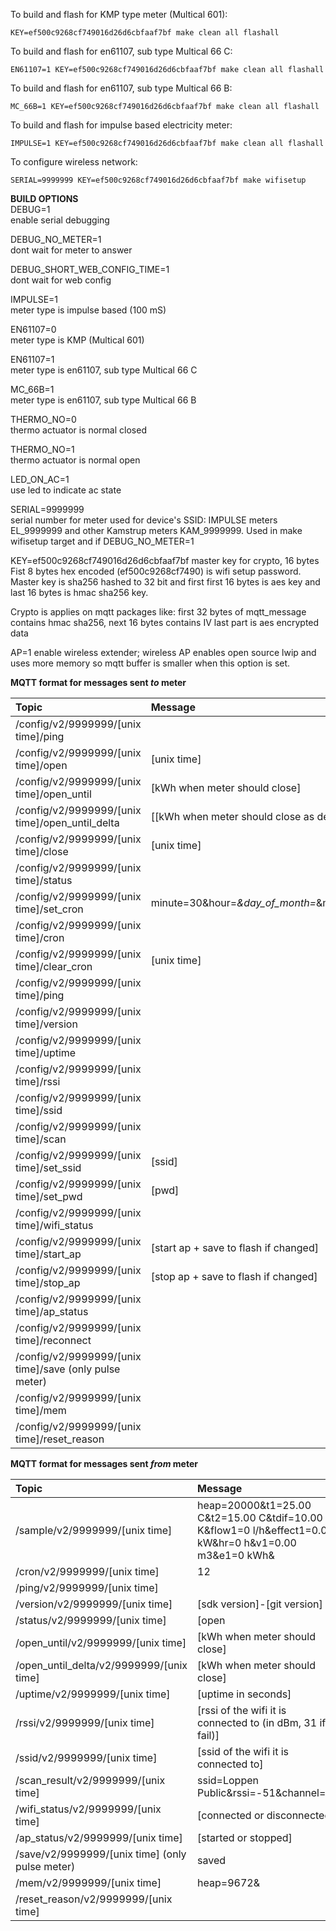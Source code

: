 To build and flash for KMP type meter (Multical 601):  
```  
KEY=ef500c9268cf749016d26d6cbfaaf7bf make clean all flashall  
```  
  
To build and flash for en61107, sub type Multical 66 C:  
```  
EN61107=1 KEY=ef500c9268cf749016d26d6cbfaaf7bf make clean all flashall  
```  
  
To build and flash for en61107, sub type Multical 66 B:  
```  
MC_66B=1 KEY=ef500c9268cf749016d26d6cbfaaf7bf make clean all flashall  
```  
  
To build and flash for impulse based electricity meter:  
```  
IMPULSE=1 KEY=ef500c9268cf749016d26d6cbfaaf7bf make clean all flashall  
```  
  
To configure wireless network:  
```  
SERIAL=9999999 KEY=ef500c9268cf749016d26d6cbfaaf7bf make wifisetup  
```  
  
**BUILD OPTIONS**  
DEBUG=1  
enable serial debugging  
  
DEBUG_NO_METER=1  
dont wait for meter to answer  
  
DEBUG_SHORT_WEB_CONFIG_TIME=1  
dont wait for web config  
  
IMPULSE=1  
meter type is impulse based (100 mS)  
  
EN61107=0  
meter type is KMP (Multical 601)  
  
EN61107=1  
meter type is en61107, sub type Multical 66 C  
  
MC_66B=1  
meter type is en61107, sub type Multical 66 B  
  
THERMO_NO=0  
thermo actuator is normal closed  
  
THERMO_NO=1  
thermo actuator is normal open  
  
LED_ON_AC=1  
use led to indicate ac state  

SERIAL=9999999  
serial number for meter used for device's SSID: IMPULSE meters EL_9999999 and other Kamstrup meters KAM_9999999. Used in make wifisetup target and if DEBUG_NO_METER=1 

KEY=ef500c9268cf749016d26d6cbfaaf7bf
master key for crypto, 16 bytes
Fist 8 bytes hex encoded (ef500c9268cf7490) is wifi setup password. Master key is sha256 hashed to 32 bit and first first 16 bytes is aes key and last 16 bytes is hmac sha256 key.

Crypto is applies on mqtt packages like: first 32 bytes of mqtt_message contains hmac sha256, next 16 bytes contains IV last part is aes encrypted data

AP=1
enable wireless extender; wireless AP
enables open source lwip and uses more memory so mqtt buffer is smaller when this option is set. 

**MQTT format for messages sent _to_ meter**  

| Topic                                                  | Message                                                            |
| :----------------------------------------------------- | :----------------------------------------------------------------- |
| /config/v2/9999999/[unix time]/ping                    |                                                                    |
| /config/v2/9999999/[unix time]/open                    | [unix time]                                                        |
| /config/v2/9999999/[unix time]/open_until              | [kWh when meter should close]                                      |
| /config/v2/9999999/[unix time]/open_until_delta        | [[kWh when meter should close as delta]                            |
| /config/v2/9999999/[unix time]/close                   | [unix time]                                                        |
| /config/v2/9999999/[unix time]/status                  |                                                                    |
| /config/v2/9999999/[unix time]/set_cron                | minute=30&hour=*&day_of_month=*&month=*&day_of_week=*&command=open |
| /config/v2/9999999/[unix time]/cron                    |                                                                    |
| /config/v2/9999999/[unix time]/clear_cron              | [unix time]                                                        |
| /config/v2/9999999/[unix time]/ping                    |                                                                    |
| /config/v2/9999999/[unix time]/version                 |                                                                    |
| /config/v2/9999999/[unix time]/uptime                  |                                                                    |
| /config/v2/9999999/[unix time]/rssi                    |                                                                    |
| /config/v2/9999999/[unix time]/ssid                    |                                                                    |
| /config/v2/9999999/[unix time]/scan                    |                                                                    |
| /config/v2/9999999/[unix time]/set_ssid                | [ssid]                                                             |
| /config/v2/9999999/[unix time]/set_pwd                 | [pwd]                                                              |
| /config/v2/9999999/[unix time]/wifi_status             |                                                                    |
| /config/v2/9999999/[unix time]/start_ap                | [start ap + save to flash if changed]                              |
| /config/v2/9999999/[unix time]/stop_ap                 | [stop ap + save to flash if changed]                               |
| /config/v2/9999999/[unix time]/ap_status               |                                                                    |
| /config/v2/9999999/[unix time]/reconnect               |                                                                    |
| /config/v2/9999999/[unix time]/save (only pulse meter) |                                                                    |
| /config/v2/9999999/[unix time]/mem                     |                                                                    |
| /config/v2/9999999/[unix time]/reset_reason            |                                                                    |
  
**MQTT format for messages sent _from_ meter**  

| Topic                                           | Message                                                                                              |
| :---------------------------------------------- | :--------------------------------------------------------------------------------------------------- |
| /sample/v2/9999999/[unix time]                  | heap=20000&t1=25.00 C&t2=15.00 C&tdif=10.00 K&flow1=0 l/h&effect1=0.0 kW&hr=0 h&v1=0.00 m3&e1=0 kWh& |
| /cron/v2/9999999/[unix time]                    | 12                                                                                                   |
| /ping/v2/9999999/[unix time]                    |                                                                                                      |
| /version/v2/9999999/[unix time]                 | [sdk version]-[git version]                                                                          |
| /status/v2/9999999/[unix time]                  | [open|close]                                                                                         |
| /open_until/v2/9999999/[unix time]              | [kWh when meter should close]                                                                        |
| /open_until_delta/v2/9999999/[unix time]        | [kWh when meter should close]                                                                        |
| /uptime/v2/9999999/[unix time]                  | [uptime in seconds]                                                                                  |
| /rssi/v2/9999999/[unix time]                    | [rssi of the wifi it is connected to (in dBm, 31 if fail)]                                           |
| /ssid/v2/9999999/[unix time]                    | [ssid of the wifi it is connected to]                                                                |
| /scan_result/v2/9999999/[unix time]             | ssid=Loppen Public&rssi=-51&channel=11                                                               |
| /wifi_status/v2/9999999/[unix time]             | [connected or disconnected]                                                                          |
| /ap_status/v2/9999999/[unix time]               | [started or stopped]                                                                                 |
| /save/v2/9999999/[unix time] (only pulse meter) | saved                                                                                                |
| /mem/v2/9999999/[unix time]                     | heap=9672&                                                                                           |
| /reset_reason/v2/9999999/[unix time]            |                                                                                                      |



